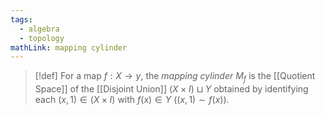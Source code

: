 ```yaml
---
tags:
  - algebra
  - topology
mathLink: mapping cylinder
---
```

>[!def]
For a map $f:X \rightarrow y$, the *mapping cylinder* $M_{f}$ is the [[Quotient Space]] of the [[Disjoint Union]] $(X\times I)\sqcup Y$ obtained by identifying each $(x,1)\in(X\times I)$ with $f(x)\in Y$ ($(x,1)\sim f(x)$). 
